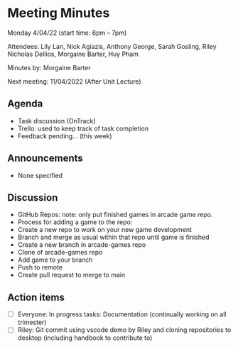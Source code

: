 # Meeting Minutes

Monday 4/04/22 (start time: 6pm – 7pm)

Attendees: Lily Lan, Nick Agiazis, Anthony George, Sarah Gosling, Riley Nicholas Dellios, Morgaine
Barter, Huy Pham

Minutes by: Morgaine Barter

Next meeting: 11/04/2022 (After Unit Lecture)

## Agenda

- Task discussion (OnTrack)
- Trello: used to keep track of task completion
- Feedback pending... (this week)

## Announcements

- None specified

## Discussion

- GitHub Repos: note: only put finished games in arcade game repo.
- Process for adding a game to the repo:
- Create a new repo to work on your new game development
- Branch and merge as usual within that repo until game is finished
- Create a new branch in arcade-games repo
- Clone <your-branch> of arcade-games repo
- Add game to your branch
- Push to remote
- Create pull request to merge to main

## Action items

- [ ] Everyone: In progress tasks: Documentation (continually working on all trimester)
- [ ] Riley: Git commit using vscode demo by Riley and cloning repositories to desktop (including
      handbook to contribute to)
